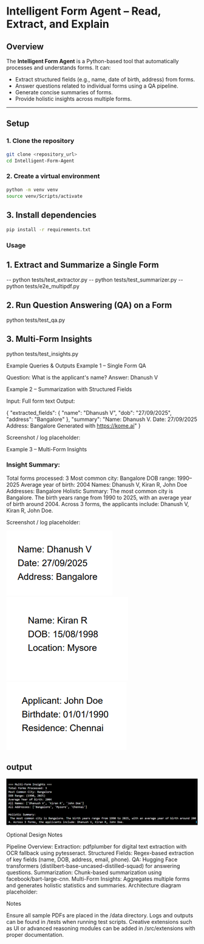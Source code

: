 # Intelligent Form Agent – Read, Extract, and Explain

## Overview
The **Intelligent Form Agent** is a Python-based tool that automatically processes and understands forms. It can:  
- Extract structured fields (e.g., name, date of birth, address) from forms.  
- Answer questions related to individual forms using a QA pipeline.  
- Generate concise summaries of forms.  
- Provide holistic insights across multiple forms.

---

## Setup

### 1. Clone the repository
```bash
git clone <repository_url>
cd Intelligent-Form-Agent
```
### 2. Create a virtual environment
```bash
python -m venv venv
source venv/Scripts/activate
```
## 3. Install dependencies
``` bash
pip install -r requirements.txt
```
### Usage
## 1. Extract and Summarize a Single Form
-- python tests/test_extractor.py
-- python tests/test_summarizer.py
-- python tests/e2e_multipdf.py

## 2. Run Question Answering (QA) on a Form
python tests/test_qa.py

## 3. Multi-Form Insights
python tests/test_insights.py

Example Queries & Outputs
Example 1 – Single Form QA

Question: What is the applicant's name?
Answer: Dhanush V

Example 2 – Summarization with Structured Fields

Input: Full form text
Output:

{
  "extracted_fields": {
    "name": "Dhanush V",
    "dob": "27/09/2025",
    "address": "Bangalore"
  },
  "summary": "Name: Dhanush V. Date: 27/09/2025 Address: Bangalore Generated with https://kome.ai"
}


Screenshot / log placeholder:


Example 3 – Multi-Form Insights

### Insight Summary:

Total forms processed: 3
Most common city: Bangalore
DOB range: 1990–2025
Average year of birth: 2004
Names: Dhanush V, Kiran R, John Doe
Addresses: Bangalore
Holistic Summary:
The most common city is Bangalore. The birth years range from 1990 to 2025, with an average year of birth around 2004. Across 3 forms, the applicants include: Dhanush V, Kiran R, John Doe.

Screenshot / log placeholder:

![Alt text](./data/image.png)
![Alt text](./data/image1.png)
![Alt text](./data/image2.png)

## output
![Alt text](./data/multi-form-insights.png)


Optional Design Notes

Pipeline Overview:
Extraction: pdfplumber for digital text extraction with OCR fallback using pytesseract.
Structured Fields: Regex-based extraction of key fields (name, DOB, address, email, phone).
QA: Hugging Face transformers (distilbert-base-uncased-distilled-squad) for answering questions.
Summarization: Chunk-based summarization using facebook/bart-large-cnn.
Multi-Form Insights: Aggregates multiple forms and generates holistic statistics and summaries.
Architecture diagram placeholder:


Notes

Ensure all sample PDFs are placed in the /data directory.
Logs and outputs can be found in /tests when running test scripts.
Creative extensions such as UI or advanced reasoning modules can be added in /src/extensions with proper documentation.
